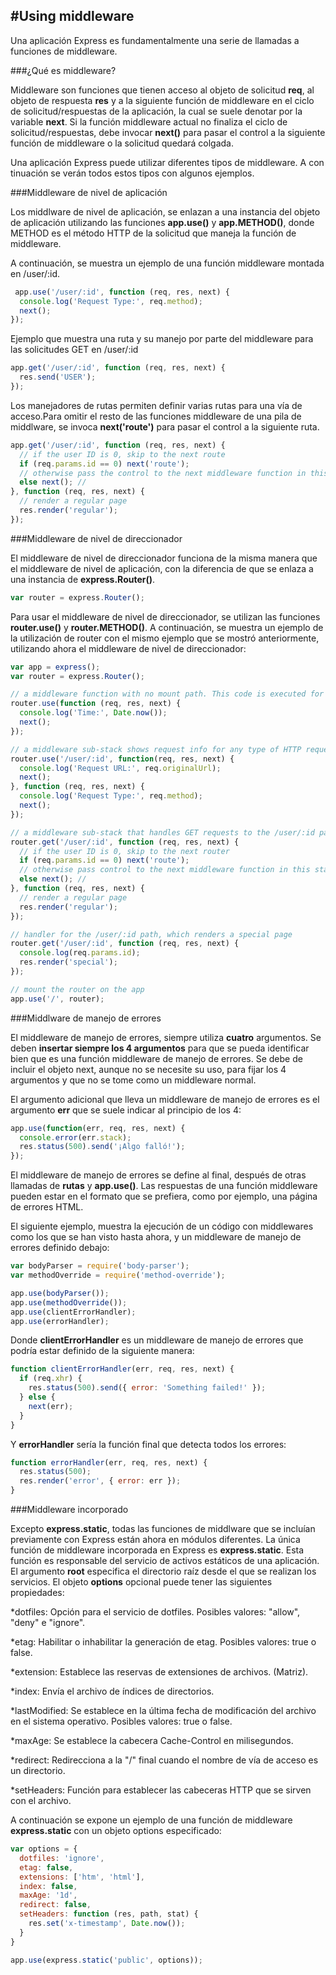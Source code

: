 #Using middleware
---

Una aplicación Express es fundamentalmente una serie de llamadas a funciones de middleware.

###¿Qué es middleware?

Middleware son funciones que tienen acceso al objeto de solicitud __req__, al objeto de respuesta __res__ y a la siguiente función de middleware en el ciclo de solicitud/respuestas de la aplicación, la cual se suele denotar por la variable __next__. Si la función middleware actual no finaliza el ciclo de solicitud/respuestas, debe invocar __next()__ para pasar el control a la siguiente función de middleware o la solicitud quedará colgada.

Una aplicación Express puede utilizar diferentes tipos de middleware. A con
tinuación se verán todos estos tipos con algunos ejemplos.

###Middleware de nivel de aplicación

Los middlware de nivel de aplicación, se enlazan a una instancia del objeto de aplicación utilizando las funciones __app.use()__ y __app.METHOD()__, donde METHOD es el método HTTP de la solicitud que maneja la función de middleware.

A continuación, se muestra un ejemplo de una función middleware montada en /user/:id.

```js
 app.use('/user/:id', function (req, res, next) {
  console.log('Request Type:', req.method);
  next();
});
```

Ejemplo que muestra una ruta y su manejo por parte del middleware para las solicitudes GET en /user/:id

```js
app.get('/user/:id', function (req, res, next) {
  res.send('USER');
});
```

Los manejadores de rutas permiten definir varias rutas para una vía de acceso.Para omitir el resto de las funciones middleware de una pila de middlware, se invoca __next('route')__ para pasar el control a la siguiente ruta.

```js
app.get('/user/:id', function (req, res, next) {
  // if the user ID is 0, skip to the next route
  if (req.params.id == 0) next('route');
  // otherwise pass the control to the next middleware function in this stack
  else next(); //
}, function (req, res, next) {
  // render a regular page
  res.render('regular');
});
```

###Middleware de nivel de direccionador

El middleware de nivel de direccionador funciona de la misma manera que el middleware de nivel de aplicación, con la diferencia de que se enlaza a una instancia de __express.Router()__.

```js
var router = express.Router();
```
Para usar el middleware de nivel de direccionador, se utilizan las funciones __router.use()__ y __router.METHOD()__. A continuación, se muestra un ejemplo de la utilización de router con el mismo ejemplo que se mostró anteriormente, utilizando ahora el middleware de nivel de direccionador:

```js
var app = express();
var router = express.Router();

// a middleware function with no mount path. This code is executed for every request to the router
router.use(function (req, res, next) {
  console.log('Time:', Date.now());
  next();
});

// a middleware sub-stack shows request info for any type of HTTP request to the /user/:id path
router.use('/user/:id', function(req, res, next) {
  console.log('Request URL:', req.originalUrl);
  next();
}, function (req, res, next) {
  console.log('Request Type:', req.method);
  next();
});

// a middleware sub-stack that handles GET requests to the /user/:id path
router.get('/user/:id', function (req, res, next) {
  // if the user ID is 0, skip to the next router
  if (req.params.id == 0) next('route');
  // otherwise pass control to the next middleware function in this stack
  else next(); //
}, function (req, res, next) {
  // render a regular page
  res.render('regular');
});

// handler for the /user/:id path, which renders a special page
router.get('/user/:id', function (req, res, next) {
  console.log(req.params.id);
  res.render('special');
});

// mount the router on the app
app.use('/', router);
```

###Middlware de manejo de errores

El middleware de manejo de errores, siempre utiliza __cuatro__ argumentos. Se deben __insertar siempre los 4 argumentos__ para que se pueda identificar bien que es una función middleware de manejo de errores. Se debe de incluir el objeto next, aunque no se necesite su uso, para fijar los 4 argumentos y que no se tome como un middleware normal.

El argumento adicional que lleva un middleware de manejo de errores es el argumento __err__ que se suele indicar al principio de los 4:

```js
app.use(function(err, req, res, next) {
  console.error(err.stack);
  res.status(500).send('¡Algo falló!');
});
```

El middleware de manejo de errores se define al final, después de otras llamadas de __rutas__ y __app.use()__. Las respuestas de una función middleware pueden estar en el formato que se prefiera, como por ejemplo, una página de errores HTML.

El siguiente ejemplo, muestra la ejecución de un código con middlewares como los que se han visto hasta ahora, y un middleware de manejo de errores definido debajo:

```js
var bodyParser = require('body-parser');
var methodOverride = require('method-override');

app.use(bodyParser());
app.use(methodOverride());
app.use(clientErrorHandler);
app.use(errorHandler);
```

Donde __clientErrorHandler__ es un middleware de manejo de errores que podría estar definido de la siguiente manera:

```js
function clientErrorHandler(err, req, res, next) {
  if (req.xhr) {
    res.status(500).send({ error: 'Something failed!' });
  } else {
    next(err);
  }
}
```

Y __errorHandler__ sería la función final que detecta todos los errores:

```js
function errorHandler(err, req, res, next) {
  res.status(500);
  res.render('error', { error: err });
}
```

###Middleware incorporado

Excepto __express.static__, todas las funciones de middlware que se incluían previamente con Express están ahora en módulos diferentes. La única función de middleware incorporada en Express es __express.static__. Esta función es responsable del servicio de activos estáticos de una aplicación. 
El argumento __root__ especifica el directorio raíz desde el que se realizan los servicios.
El objeto __options__ opcional puede tener las siguientes propiedades:

*dotfiles: Opción para el servicio de dotfiles. Posibles valores: "allow", "deny" e "ignore".

*etag: Habilitar o inhabilitar la generación de etag. Posibles valores: true o false.

*extension: Establece las reservas de extensiones de archivos. (Matriz).

*index: Envía el archivo de índices de directorios.

*lastModified: Se establece en la última fecha de modificación del archivo en el sistema operativo. Posibles valores: true o false.

*maxAge: Se establece la cabecera Cache-Control en milisegundos.

*redirect: Redirecciona a la "/" final cuando el nombre de vía de acceso es un directorio.

*setHeaders: Función para establecer las cabeceras HTTP que se sirven con el archivo.

A continuación se expone un ejemplo de una función de middleware __express.static__ con un objeto options especificado:

```js
var options = {
  dotfiles: 'ignore',
  etag: false,
  extensions: ['htm', 'html'],
  index: false,
  maxAge: '1d',
  redirect: false,
  setHeaders: function (res, path, stat) {
    res.set('x-timestamp', Date.now());
  }
}

app.use(express.static('public', options));
```



